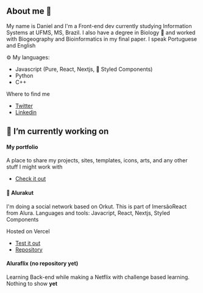 ## About me 👋

My name is Daniel and I'm a Front-end dev currently studying Information Systems at UFMS, MS, Brazil.
I also have a degree in Biology 🧬 and worked with Biogeography and Bioinformatics in my final paper.
I speak Portuguese and English

⚙️ My languages:
- Javascript (Pure, React, Nextjs, 💅 Styled Components)
- Python 
- C++ 

Where to find me
- [Twitter](https://twitter.com/tenente_dann)
- [Linkedin](https://www.linkedin.com/in/contatodanielben/)

## 🧠 I’m currently working on
 #### My portfolio
 A place to share my projects, sites, templates, icons, arts, and any other stuff I might work with
 
 - [Check it out](https://github.com/daniel-ben/myportfolio)
 
 #### 🎥 Alurakut
 I'm doing a social network based on Orkut. This is part of ImersãoReact from Alura.
 Languages and tools:
 Javacript, React, Nextjs, Styled Components
 
 Hosted on Vercel
 
 - [Test it out](https://alurakut-one-snowy.vercel.app)
 - [Repository](https://github.com/daniel-ben/alurakut)
 
 #### Aluraflix (no repository yet)
 Learning Back-end while making a Netflix with challenge based learning.
 Nothing to show **yet**



<!--
**daniel-ben/daniel-ben** is a ✨ _special_ ✨ repository because its `README.md` (this file) appears on your GitHub profile.

Here are some ideas to get you started:

- 🔭 I’m currently working on ...
- 🌱 I’m currently learning ...
- 👯 I’m looking to collaborate on ...
- 🤔 I’m looking for help with ...
- 💬 Ask me about ...
- 📫 How to reach me: ...
- 😄 Pronouns: ...
- ⚡ Fun fact: ...

Git sintax
### titles
**bold** *italic*
**destaque _especiial_ **
'''language
 highlight code 
'''
[link](url)
[link relativo a diretórios](path/)
- itens
- de uma
- lista
-->
